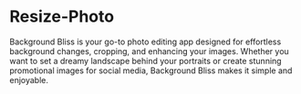 # Resize-Photo
Background Bliss is your go-to photo editing app designed for effortless background changes, cropping, and enhancing your images. Whether you want to set a dreamy landscape behind your portraits or create stunning promotional images for social media, Background Bliss makes it simple and enjoyable.
